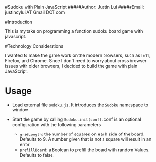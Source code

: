 #Sudoku with Plain JavaScript
#####Author: Justin Lui
#####Email: justincylui AT Gmail DOT com

#Introduction

This is my take on programming a function sudoku board game with javascript.

#Technology Considerations

I wanted to make the game work on the modern browsers, such as IE11, Firefox, and Chrome.  Since I don't need to worry about cross browser issues with older browsers, I decided to build the game with plain JavaScript.

# Usage

* Load external file ```sudoku.js```.  It introduces the ```Sudoku``` namespace to window
* Start the game by calling ```Sudoku.init(conf)```.  conf is an optional configuration with the following parameters

    * ```gridLength```: the number of squares on each side of the board. Defaults to 9. A number given that is not a square will result in an error
    * ```prefillBoard```: a Boolean to prefill the board with random Values. Defaults to false.